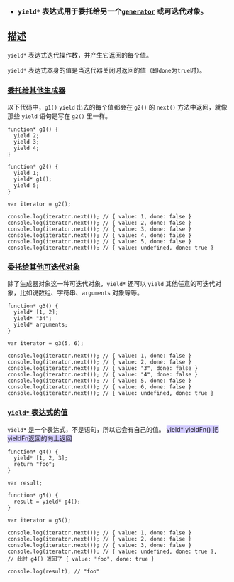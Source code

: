 
- ### **`yield*` 表达式**用于委托给另一个[`generator`](https://developer.mozilla.org/zh-CN/docs/Web/JavaScript/Reference/Statements/function*) 或可迭代对象。
## [描述](https://developer.mozilla.org/zh-CN/docs/Web/JavaScript/Reference/Operators/yield*#%E6%8F%8F%E8%BF%B0)

`yield*` 表达式迭代操作数，并产生它返回的每个值。

`yield*` 表达式本身的值是当迭代器关闭时返回的值（即`done`为`true`时）。
### [委托给其他生成器](https://developer.mozilla.org/zh-CN/docs/Web/JavaScript/Reference/Operators/yield*#%E5%A7%94%E6%89%98%E7%BB%99%E5%85%B6%E4%BB%96%E7%94%9F%E6%88%90%E5%99%A8)

以下代码中，`g1()` `yield` 出去的每个值都会在 `g2()` 的 `next()` 方法中返回，就像那些 `yield` 语句是写在 `g2()` 里一样。

```
function* g1() {
  yield 2;
  yield 3;
  yield 4;
}

function* g2() {
  yield 1;
  yield* g1();
  yield 5;
}

var iterator = g2();

console.log(iterator.next()); // { value: 1, done: false }
console.log(iterator.next()); // { value: 2, done: false }
console.log(iterator.next()); // { value: 3, done: false }
console.log(iterator.next()); // { value: 4, done: false }
console.log(iterator.next()); // { value: 5, done: false }
console.log(iterator.next()); // { value: undefined, done: true }
```

### [委托给其他可迭代对象](https://developer.mozilla.org/zh-CN/docs/Web/JavaScript/Reference/Operators/yield*#%E5%A7%94%E6%89%98%E7%BB%99%E5%85%B6%E4%BB%96%E5%8F%AF%E8%BF%AD%E4%BB%A3%E5%AF%B9%E8%B1%A1)

除了生成器对象这一种可迭代对象，`yield*` 还可以 `yield` 其他任意的可迭代对象，比如说数组、字符串、`arguments` 对象等等。



```
function* g3() {
  yield* [1, 2];
  yield* "34";
  yield* arguments;
}

var iterator = g3(5, 6);

console.log(iterator.next()); // { value: 1, done: false }
console.log(iterator.next()); // { value: 2, done: false }
console.log(iterator.next()); // { value: "3", done: false }
console.log(iterator.next()); // { value: "4", done: false }
console.log(iterator.next()); // { value: 5, done: false }
console.log(iterator.next()); // { value: 6, done: false }
console.log(iterator.next()); // { value: undefined, done: true }
```

### [`yield*` 表达式的值](https://developer.mozilla.org/zh-CN/docs/Web/JavaScript/Reference/Operators/yield*#yield_%E8%A1%A8%E8%BE%BE%E5%BC%8F%E7%9A%84%E5%80%BC)

`yield*` 是一个表达式，不是语句，所以它会有自己的值。
<span style="background:#d2cbff">yield*  yieldFn() 把yieldFn返回的向上返回</span>


```
function* g4() {
  yield* [1, 2, 3];
  return "foo";
}

var result;

function* g5() {
  result = yield* g4();
}

var iterator = g5();

console.log(iterator.next()); // { value: 1, done: false }
console.log(iterator.next()); // { value: 2, done: false }
console.log(iterator.next()); // { value: 3, done: false }
console.log(iterator.next()); // { value: undefined, done: true },
// 此时 g4() 返回了 { value: "foo", done: true }

console.log(result); // "foo"
```